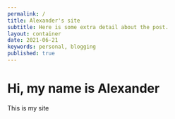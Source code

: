 ```yaml
---
permalink: /
title: Alexander's site
subtitle: Here is some extra detail about the post.
layout: container
date: 2021-06-21
keywords: personal, blogging
published: true
---
```


# Hi, my name is Alexander

This is my site 